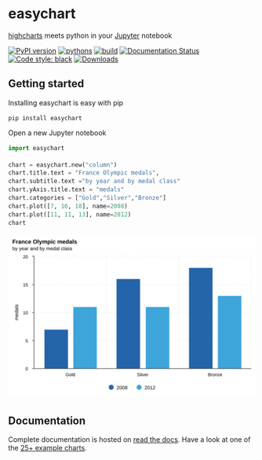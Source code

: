 # easychart

[highcharts](https://www.highcharts.com/) meets python in your [Jupyter](https://jupyter.org/) notebook

[![PyPI version](https://badge.fury.io/py/easychart.svg)](https://badge.fury.io/py/easychart)
[![pythons](https://img.shields.io/badge/python-3.8%20%7C%203.9%20%7C%203.10%20%7C%203.11%20%7C%203.12-blue)](https://pypi.org/project/easytree)
[![build](https://github.com/dschenck/easychart/workflows/testing/badge.svg)](https://github.com/dschenck/easychart/actions)
[![Documentation Status](https://readthedocs.org/projects/easychart/badge/?version=latest)](https://easychart.readthedocs.io/en/latest/?badge=latest)
[![Code style: black](https://img.shields.io/badge/code%20style-black-000000.svg)](https://github.com/psf/black)
[![Downloads](https://static.pepy.tech/badge/easychart/week)](https://pepy.tech/project/easychart)

## Getting started

Installing easychart is easy with pip

```
pip install easychart
```

Open a new Jupyter notebook

```python
import easychart

chart = easychart.new("column")
chart.title.text = "France Olympic medals",
chart.subtitle.text ="by year and by medal class"
chart.yAxis.title.text = "medals"
chart.categories = ["Gold","Silver","Bronze"]
chart.plot([7, 16, 18], name=2008)
chart.plot([11, 11, 13], name=2012)
chart
```

<img src="https://raw.githubusercontent.com/dschenck/easychart/latest/docs/static/demo%20(1).svg"/>

## Documentation

Complete documentation is hosted on [read the docs](https://easychart.readthedocs.io/en/latest/). Have a look at one of the [25+ example charts](https://easychart.readthedocs.io/en/latest/contents/examples/index.html).
